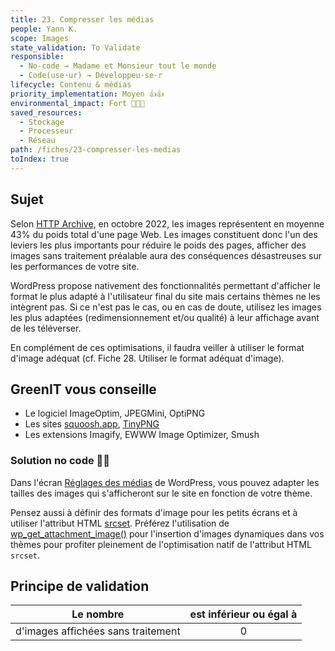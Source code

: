 ```yaml
---
title: 23. Compresser les médias
people: Yann K.
scope: Images
state_validation: To Validate
responsible: 
  - No-code → Madame et Monsieur tout le monde
  - Code(use·ur) → Développeu·se·r
lifecycle: Contenu & médias 
priority_implementation: Moyen 👍👍
environmental_impact: Fort 🌱🌱🌱
saved_resources:
  - Stockage
  - Processeur
  - Réseau
path: /fiches/23-compresser-les-medias
toIndex: true 
---
```


## Sujet

Selon [HTTP Archive](https://httparchive.org/reports/page-weight), en octobre 2022, les images représentent en moyenne 43% du poids total d'une page Web.
Les images constituent donc l'un des leviers les plus importants pour réduire le poids des pages, afficher des images sans traitement préalable aura des conséquences désastreuses sur les performances de votre site.

WordPress propose nativement des fonctionnalités permettant d'afficher le format le plus adapté à l'utilisateur final du site mais certains thèmes ne les intègrent pas. Si ce n'est pas le cas, ou en cas de doute, utilisez les images les plus adaptées (redimensionnement et/ou qualité) à leur affichage avant de les téléverser.

En complément de ces optimisations, il faudra veiller à utiliser le format d'image adéquat (cf. Fiche 28. Utiliser le format adéquat d'image).

## GreenIT vous conseille

- Le logiciel ImageOptim, JPEGMini, OptiPNG
- Les sites [squoosh.app](https://squoosh.app), [TinyPNG](https://tinypng.com/)
- Les extensions Imagify, EWWW Image Optimizer, Smush

### Solution no code 🌱🌱

Dans l'écran [Réglages des médias](https://fr.wordpress.org/support/article/settings-media-screen/) de WordPress, vous pouvez adapter les tailles des images qui s'afficheront sur le site en fonction de votre thème.



Pensez aussi à définir des formats d'image pour les petits écrans et à utiliser l'attribut HTML [srcset](https://www.alsacreations.com/article/lire/1621-responsive-images-srcset.html). 
Préférez l'utilisation de [wp_get_attachment_image()](https://developer.wordpress.org/reference/functions/wp_get_attachment_image/) pour l'insertion d'images dynamiques dans vos thèmes pour profiter pleinement de l'optimisation natif de l'attribut HTML `srcset`.

## Principe de validation

| Le nombre | est inférieur ou égal à |
| ------------- | :---------------------: |
| d'images affichées sans traitement |            0            |
